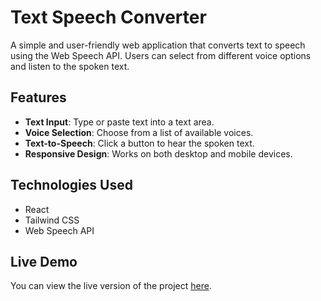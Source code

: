 # Text Speech Converter

A simple and user-friendly web application that converts text to speech using the Web Speech API. Users can select from different voice options and listen to the spoken text.

## Features

- **Text Input**: Type or paste text into a text area.
- **Voice Selection**: Choose from a list of available voices.
- **Text-to-Speech**: Click a button to hear the spoken text.
- **Responsive Design**: Works on both desktop and mobile devices.

## Technologies Used

- React
- Tailwind CSS
- Web Speech API

## Live Demo

You can view the live version of the project [here](https://text-to-speech-generator-five.vercel.app/).


